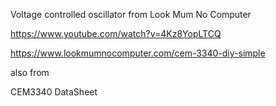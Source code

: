 Voltage controlled oscillator from Look Mum No Computer

https://www.youtube.com/watch?v=4Kz8YopLTCQ

https://www.lookmumnocomputer.com/cem-3340-diy-simple

also from

CEM3340 DataSheet

